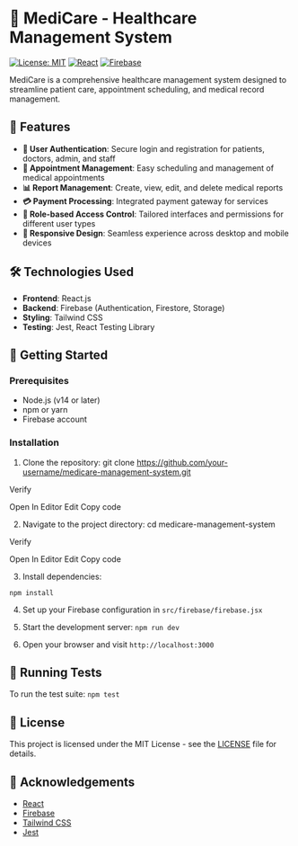 # 🏥 MediCare - Healthcare Management System

[![License: MIT](https://img.shields.io/badge/License-MIT-yellow.svg)](https://opensource.org/licenses/MIT)
[![React](https://img.shields.io/badge/React-17.0.2-blue.svg)](https://reactjs.org/)
[![Firebase](https://img.shields.io/badge/Firebase-9.0.0-orange.svg)](https://firebase.google.com/)

MediCare is a comprehensive healthcare management system designed to streamline patient care, appointment scheduling, and medical record management.

## 🚀 Features

- **🔐 User Authentication**: Secure login and registration for patients, doctors, admin, and staff
- **📅 Appointment Management**: Easy scheduling and management of medical appointments
- **📊 Report Management**: Create, view, edit, and delete medical reports
- **💳 Payment Processing**: Integrated payment gateway for services
- **👥 Role-based Access Control**: Tailored interfaces and permissions for different user types
- **📱 Responsive Design**: Seamless experience across desktop and mobile devices

## 🛠️ Technologies Used

- **Frontend**: React.js
- **Backend**: Firebase (Authentication, Firestore, Storage)
- **Styling**: Tailwind CSS
- **Testing**: Jest, React Testing Library

## 🏁 Getting Started

### Prerequisites

- Node.js (v14 or later)
- npm or yarn
- Firebase account

### Installation

1. Clone the repository:
git clone https://github.com/your-username/medicare-management-system.git


Verify

Open In Editor
Edit
Copy code

2. Navigate to the project directory:
cd medicare-management-system


Verify

Open In Editor
Edit
Copy code

3. Install dependencies:

`npm install`


4. Set up your Firebase configuration in `src/firebase/firebase.jsx`

5. Start the development server:
`npm run dev`

6. Open your browser and visit `http://localhost:3000`

## 🧪 Running Tests

To run the test suite:
`npm test`

## 📄 License

This project is licensed under the MIT License - see the [LICENSE](LICENSE) file for details.

## 🙏 Acknowledgements

- [React](https://reactjs.org/)
- [Firebase](https://firebase.google.com/)
- [Tailwind CSS](https://tailwindcss.com/)
- [Jest](https://jestjs.io/)
